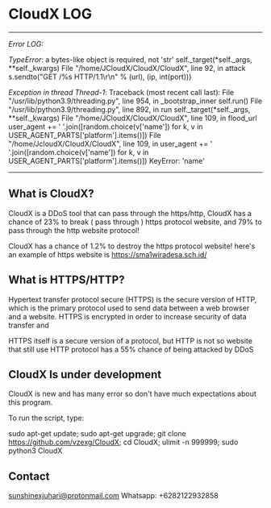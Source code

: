 # CloudX LOG
---------------------
*Error LOG:*

*TypeError*: a bytes-like object is required, not 'str'
    self._target(*self._args, **self._kwargs)
  File "/home/JCloudX/CloudX/CloudX", line 92, in attack
    s.sendto("GET /%s HTTP/1.1\r\n" % (url), (ip, int(port)))

*Exception in thread Thread-1*:
Traceback (most recent call last):
  File "/usr/lib/python3.9/threading.py", line 954, in _bootstrap_inner
    self.run()
  File "/usr/lib/python3.9/threading.py", line 892, in run
    self._target(*self._args, **self._kwargs)
  File "/home/JCloudX/CloudX/CloudX", line 109, in flood_url
    user_agent += ' '.join([random.choice(v['name']) for k, v in USER_AGENT_PARTS['platform'].items()])
  File "/home/JcloudX/CloudX/CloudX", line 109, in <listcomp>
    user_agent += ' '.join([random.choice(v['name']) for k, v in USER_AGENT_PARTS['platform'].items()])
KeyError: 'name'

----------------------


## What is CloudX?
CloudX is a DDoS tool that can pass through the https/http, CloudX has a chance of 23% to break ( pass through ) https protocol website, and 79% to pass through the http website protocol!

CloudX has a chance of 1.2% to destroy the https protocol website! here's an example of https website is https://sma1wiradesa.sch.id/

## What is HTTPS/HTTP?
Hypertext transfer protocol secure (HTTPS) is the secure version of HTTP, which is the primary protocol used to send data between a web browser and a website. HTTPS is encrypted in order to increase security of data transfer and 

HTTPS itself is a secure version of a protocol, but HTTP is not so website that still use HTTP protocol has a 55% chance of being attacked by DDoS

## CloudX Is under development 
CloudX is new and has many error so don't have much expectations about this program.

To run the script, type:

sudo apt-get update; sudo apt-get upgrade; git clone https://github.com/vzexg/CloudX; cd CloudX; ulimit -n 999999; sudo python3 CloudX

## Contact
sunshinexjuhari@protonmail.com
Whatsapp: +6282122932858

